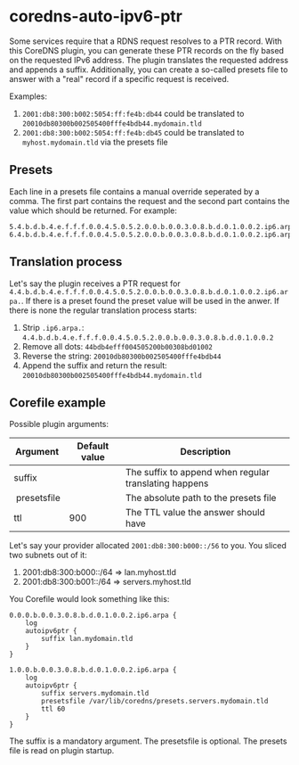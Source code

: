 # coredns-auto-ipv6-ptr

Some services require that a RDNS request resolves to a PTR record. With this CoreDNS plugin, you can generate these PTR records on the fly based on the requested IPv6 address. The plugin translates the requested address and appends a suffix. Additionally, you can create a so-called presets file to answer with a "real" record if a specific request is received.

Examples:

1) `2001:db8:300:b002:5054:ff:fe4b:db44` could be translated to `20010db80300b002505400fffe4bdb44.mydomain.tld`
2) `2001:db8:300:b002:5054:ff:fe4b:db45` could be translated to `myhost.mydomain.tld` via the presets file

## Presets

Each line in a presets file contains a manual override seperated by a comma. The first part contains the request and the second part contains the value which should be returned. For example:

```
5.4.b.d.b.4.e.f.f.f.0.0.4.5.0.5.2.0.0.b.0.0.3.0.8.b.d.0.1.0.0.2.ip6.arpa.;myhost.mydomain.tld
6.4.b.d.b.4.e.f.f.f.0.0.4.5.0.5.2.0.0.b.0.0.3.0.8.b.d.0.1.0.0.2.ip6.arpa.;firewall.mydomain.tld
```

## Translation process

Let's say the plugin receives a PTR request for `4.4.b.d.b.4.e.f.f.f.0.0.4.5.0.5.2.0.0.b.0.0.3.0.8.b.d.0.1.0.0.2.ip6.arpa.`. If there is a preset found the preset value will be used in the anwer. If there is none the regular translation process starts:

1) Strip `.ip6.arpa.`: `4.4.b.d.b.4.e.f.f.f.0.0.4.5.0.5.2.0.0.b.0.0.3.0.8.b.d.0.1.0.0.2`
2) Remove all dots: `44bdb4efff004505200b00308bd01002`
3) Reverse the string: `20010db80300b002505400fffe4bdb44`
4) Append the suffix and return the result: `20010db80300b002505400fffe4bdb44.mydomain.tld`

## Corefile example

Possible plugin arguments:

| Argument | Default value | Description |
|-|-|-|
| suffix | | The suffix to append when regular translating happens |
| presetsfile | | The absolute path to the presets file |
| ttl | 900 | The TTL value the answer should have |

Let's say your provider allocated `2001:db8:300:b000::/56` to you. You sliced two subnets out of it:

1) 2001:db8:300:b000::/64 => lan.myhost.tld
2) 2001:db8:300:b001::/64 => servers.myhost.tld

You Corefile would look something like this:

```
0.0.0.b.0.0.3.0.8.b.d.0.1.0.0.2.ip6.arpa {
    log
    autoipv6ptr {
        suffix lan.mydomain.tld
    }
}

1.0.0.b.0.0.3.0.8.b.d.0.1.0.0.2.ip6.arpa {
    log
    autoipv6ptr {
        suffix servers.mydomain.tld
        presetsfile /var/lib/coredns/presets.servers.mydomain.tld
        ttl 60
    }
}
```

The suffix is a mandatory argument. The presetsfile is optional. The presets file is read on plugin startup.
